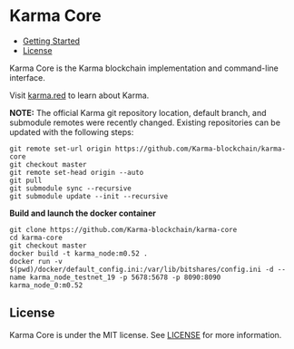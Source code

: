 Karma Core
==============
* [Getting Started](#getting-started)
* [License](#license)

Karma Core is the Karma blockchain implementation and command-line interface.

Visit [karma.red](https://karma.red/) to learn about Karma.

**NOTE:** The official Karma git repository location, default branch, and submodule remotes were recently changed. Existing
repositories can be updated with the following steps:

    git remote set-url origin https://github.com/Karma-blockchain/karma-core
    git checkout master
    git remote set-head origin --auto
    git pull
    git submodule sync --recursive
    git submodule update --init --recursive

**Build and launch the docker container**

    git clone https://github.com/Karma-blockchain/karma-core
    cd karma-core
    git checkout master
    docker build -t karma_node:m0.52 .
    docker run -v $(pwd)/docker/default_config.ini:/var/lib/bitshares/config.ini -d --name karma_node_testnet_19 -p 5678:5678 -p 8090:8090 karma_node_0:m0.52

 
License
-------
Karma Core is under the MIT license. See [LICENSE](https://github.com/Karma-blockchain/karma-core/blob/master/LICENSE.txt)
for more information.
